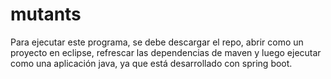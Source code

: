 # mutants

Para ejecutar este programa, se debe descargar el repo, abrir como un proyecto en eclipse, refrescar las dependencias de maven y luego ejecutar como una aplicación java, ya que está desarrollado con spring boot.
